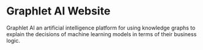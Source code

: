 # Graphlet AI Website

Graphlet AI an artificial intelligence platform for using knowledge graphs to explain the decisions of machine learning models in terms of their business logic.
